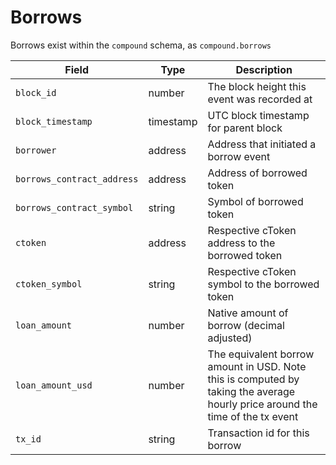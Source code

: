 # Borrows

Borrows exist within the `compound` schema, as `compound.borrows`

| Field                      | Type      | Description                                                                                                                   |
| -------------------------- | --------- | ----------------------------------------------------------------------------------------------------------------------------- |
| `block_id`                 | number    | The block height this event was recorded at                                                                                   |
| `block_timestamp`          | timestamp | UTC block timestamp for parent block                                                                                          |
| `borrower`                 | address   | Address that initiated a borrow event                                                                                         |
| `borrows_contract_address` | address   | Address of borrowed token                                                                                                     |
| `borrows_contract_symbol`  | string    | Symbol of borrowed token                                                                                                      |
| `ctoken`                   | address   | Respective cToken address to the borrowed token                                                                               |
| `ctoken_symbol`            | string    | Respective cToken symbol to the borrowed token                                                                                |
| `loan_amount`              | number    | Native amount of borrow (decimal adjusted)                                                                                    |
| `loan_amount_usd`          | number    | The equivalent borrow amount in USD. Note this is computed by taking the average hourly price around the time of the tx event |
| `tx_id`                    | string    | Transaction id for this borrow                                                                                                |

